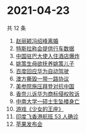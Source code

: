 # 2021-04-23

共 12 条

<!-- BEGIN ZHIHUSEARCH -->
<!-- 最后更新时间 Fri Apr 23 2021 11:06:53 GMT+0800 (China Standard Time) -->
1. [赵丽颖冯绍峰离婚](https://www.zhihu.com/search?q=赵丽颖冯绍峰离婚)
1. [特斯拉称会提供行车数据](https://www.zhihu.com/search?q=特斯拉行车数据)
1. [中国驻巴大使入住酒店爆炸](https://www.zhihu.com/search?q=巴基斯坦)
1. [姚策生母欲抚养姚策儿子](https://www.zhihu.com/search?q=姚策)
1. [百度回应华为自动驾驶](https://www.zhihu.com/search?q=华为自动驾驶)
1. [澳方撕毁一带一路协议](https://www.zhihu.com/search?q=澳大利亚撕毁一带一路)
1. [美参院施压拜登对抗中国](https://www.zhihu.com/search?q=拜登)
1. [香奈儿诉华为商标侵权败诉](https://www.zhihu.com/search?q=香奈儿起诉华为)
1. [中南大学一硕士生坠楼身亡](https://www.zhihu.com/search?q=中南大学研究生)
1. [游戏《少女的王座》](https://www.zhihu.com/search?q=少女的王座)
1. [印度飞香港航班 53 人确诊](https://www.zhihu.com/search?q=印度疫情)
1. [苹果发布会](https://www.zhihu.com/search?q=苹果新品发布会)
<!-- END ZHIHUSEARCH -->
